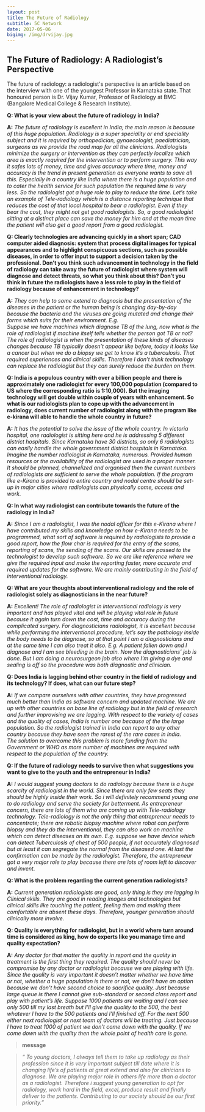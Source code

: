 ```yaml
---
layout: post
title: The Future of Radiology
subtitle: 5C Network 
date: 2017-05-06 
bigimg: /img/drvijay.jpg
---
```

## The Future of Radiology: A Radiologist’s Perspective 

The future of radiology: a radiologist's perspective is an article based on the interview with one of the youngest Professor in Karnataka state. That honoured person is Dr. Vijay Kumar, Professor of Radiology at BMC (Bangalore Medical College & Research Institute). 

**Q: What is your view about the future of radiology in India?**

**A:** _The future of radiology is excellent in India; the main reason is because of this huge population. Radiology is a super speciality or end speciality subject and it is required by orthopedician, gynaecologist, paediatrician, surgeons as we provide the road map for all the clinicians. Radiologists minimize the surgery or intervention as they can perfectly localize which area is exactly required for the intervention or to perform surgery. This way it safes lots of money, time and gives accuracy where time, money and accuracy is the trend in present generation as everyone wants to save all this. Especially in a country like India where there is a huge population and to cater the health service for such population the required time is very less. So the radiologist got a huge role to play to reduce the time. Let’s take an example of Tele-radiology which is a distance reporting technique that reduces the cost of that local hospital to bear a radiologist. Even if they bear the cost, they might not get good radiologists. So, a good radiologist sitting at a distinct place can save the money for him and at the mean time the patient will also get a good report from a good radiologist._

**Q: Clearly technologies are advancing quickly in a short span; CAD computer aided diagnosis: system that process digital images for typical appearances and to highlight conspicuous sections, such as possible diseases, in order to offer input to support a decision taken by the professional. 
Don’t you think such advancement in technology in the field of radiology can take away the future of radiologist where system will diagnose and detect threats, so what you think about this? Don’t you think in future the radiologists have a less role to play in the field of radiology because of enhancement in technology?** 

**A:** _They can help to some extend to diagnosis but the presentation of the diseases in the patient or the human being is changing day-by-day because the bacteria and the viruses are going mutated and change their forms which suits for their environment. E.g.  
Suppose we have machines which diagnose TB of the lung, now what is the role of radiologist if machine itself tells whether the person got TB or not? The role of radiologist is when the presentation of these kinds of diseases changes because TB typically doesn’t appear like before, today it looks like a cancer but when we do a biopsy we get to know it’s a tuberculosis. That required experiences and clinical skills. Therefore I don’t think technology can replace the radiologist but they can surely reduce the burden on them._

**Q: India is a populous country with over a billion people and there is approximately one radiologist for every 100,000 population (compared to US where the corresponding ratio is 1:10,000). But the imaging technology will get double within couple of years with enhancement. So what is our radiologists plan to cope up with the advancement in radiology, does current number of radiologist along with the program like e-kirana will able to handle the whole country in future?**

**A:** _It has the potential to solve the issue of the whole country. In victoria hospital, one radiologist is sitting here and he is addressing 5 different district hospitals. Since Karnataka have 30 districts, so only 6 radiologists can easily handle the whole government district hospitals in Karnataka. Imagine the number radiologist in Karnataka, numerous. Provided human resources or the availability of the radiologist are used in a proper manner. It should be planned, channelized and organised then the current numbers of radiologists are sufficient to serve the whole population. If the program like e-Kirana is provided to entire country and nodal centre should be set-up in major cities where radiologists can physically come, access and work._

**Q: In what way radiologist can contribute towards the future of the radiology in India?**

**A:** _Since I am a radiologist, I was the nodal officer for this e-Kirana where I have contributed my skills and knowledge on how e-Kirana needs to be programmed, what sort of software is required by radiologists to provide a good report, how the flow char is required for the entry of the scans, reporting of scans, the sending of the scans. Our skills are passed to the technologist to develop such software. So we are like reference where we give the required input and make the reporting faster, more accurate and required updates for the software. We are mainly contributing in the field of interventional radiology._

**Q: What are your thoughts about interventional radiology and the role of radiologist solely as diagnosticians in the near future?**

**A:** _Excellent! The role of radiologist in interventional radiology is very important and has played vital and will be playing vital role in future because it again turn down the cost, time and accuracy during the complicated surgery. For diagnosticians radiologist, it is excellent because while performing the interventional procedure, let’s say the pathology inside the body needs to be diagnose, so at that point I am a diagnosticians and at the same time I can also treat it also. E.g. A patient fallen down and I diagnose and I am see bleeding in the brain. Now the diagnosticians’ job is done. But I am doing a neurosurgeon job also where I’m giving a dye and sealing is off so the procedure was both diagnostic and clinician._

**Q: Does India is lagging behind other country in the field of radiology and its technology? If does, what can our future step?**

**A:** _If we compare ourselves with other countries, they have progressed much better than India as software concern and updated machine. We are up with other countries on base line of radiology but in the field of research and further improvising we are lagging. With respect to the variety of cases and the quality of cases, India is number one because of the the large population. So the radiologist trained in India can report to any other country because they have seen the rarest of the rare cases in India.   
The solution to overcome this problem is more funding from the Government or WHO as more number of machines are required with respect to the population of the country._

**Q: If the future of radiology needs to survive then what suggestions you want to give to the youth and the entrepreneur in India?**

**A:** _I would suggest young doctors to do radiology because there is a huge scarcity of radiologist in the world. Since there are only few seats they should be highly inside their work.  So i will definitely recommend young one to do radiology and serve the society for betterment. As entrepreneur concern, there are lots of them who are coming up with Tele-radiology technology. Tele-radiology is not the only thing that entrepreneur needs to concentrate; there are robotic biopsy machine where robot can perform biopsy and they do the interventional, they can also work on machine which can detect diseases on its own. 
E.g. suppose we have device which can detect Tuberculosis of chest of 500 people, if not accurately diagnosed but at least it can segregate the normal from the diseased one. At last the confirmation can be made by the radiologist. Therefore, the entrepreneur got a very major role to play because there are lots of room left to discover and invent._

**Q: What is the problem regarding the current generation radiologists?**

**A:** _Current generation radiologists are good, only thing is they are lagging in
Clinical skills. They are good in reading images and technologies but clinical skills like touching the patient, feeling them and making them comfortable are absent these days. Therefore, younger generation should clinically more involve._

**Q: Quality is everything for radiologist, but in a world where turn around time is considered as king, how do experts like you manage time and quality expectation?**

**A:** _Any doctor for that matter the quality in report and the quality in treatment is the first thing they required. The quality should never be compromise by any doctor or radiologist because we are playing with life. Since the quality is very important it doesn’t matter whether we have time or not, whether a huge population is there or not, we don’t have an option because we don’t have second choice to sacrifice quality. Just because large queue is there I cannot give sub-standard or second class report and play with patient’s life. Suppose 1000 patients are waiting and I can see only 500 till my last breath but I’ll give the quality to the 500, the best whatever I have to the 500 patients and I’ll finished off. For the next 500 either next radiologist or next team of doctors will be treating. Just because I have to treat 1000 of patient we don’t come down with the quality. 
If we come down with the quality then the whole point of health care is gone._

>**message**

>_“ To young doctors, I always tell them to take up radiology as their profession since it is very important subject till date where it is changing life’s of patients at great extend and also for clinicians to diagnose. We are playing major role in others life more than a doctor as a radiologist. Therefore i suggest young generation to opt for radiology, work hard in the field, excel, produce result and finally deliver to the patients. Contributing to our society should be our first priority.”_

